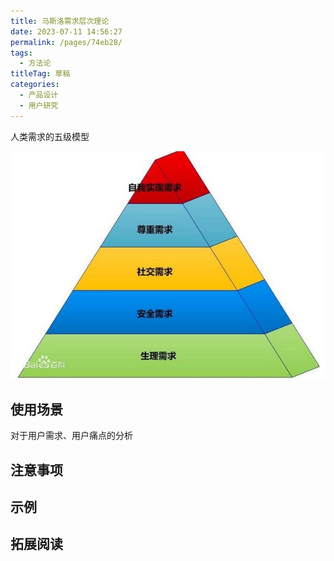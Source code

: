 ```yaml
---
title: 马斯洛需求层次理论
date: 2023-07-11 14:56:27
permalink: /pages/74eb28/
tags: 
  - 方法论
titleTag: 草稿
categories: 
  - 产品设计
  - 用户研究
---
```

人类需求的五级模型

![](../../@assets/img/image-7.png)

## 使用场景
对于用户需求、用户痛点的分析

## 注意事项

## 示例

## 拓展阅读